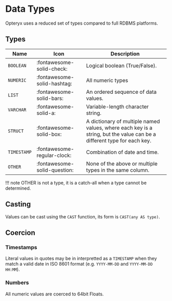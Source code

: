 # Data Types

Opteryx uses a reduced set of types compared to full RDBMS platforms.

## Types

Name        | Icon                         | Description
----------- | ---------------------------- | --------------
`BOOLEAN`   | :fontawesome-solid-check:    | Logical boolean (True/False).
`NUMERIC`   | :fontawesome-solid-hashtag:  | All numeric types
`LIST`      | :fontawesome-solid-bars:     | An ordered sequence of data values.
`VARCHAR`   | :fontawesome-solid-a:        | Variable-length character string.
`STRUCT`    | :fontawesome-solid-box:      | A dictionary of multiple named values, where each key is a string, but the value can be a different type for each key.
`TIMESTAMP` | :fontawesome-regular-clock:  | Combination of date and time.
`OTHER`     | :fontawesome-solid-question: | None of the above or multiple types in the same column. 

!!! note
    OTHER is not a type, it is a catch-all when a type cannot be determined.

## Casting

Values can be cast using the `CAST` function, its form is `CAST(any AS type)`.

## Coercion

### Timestamps

Literal values in quotes may be in interpretted as a `TIMESTAMP` when they match a valid date in ISO 8601 format (e.g. `YYYY-MM-DD` and `YYYY-MM-DD HH:MM`).

### Numbers

All numeric values are coerced to 64bit Floats.